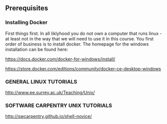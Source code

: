 ## Prerequisites


### Installing Docker

First things first.  In all liklyhood you do not own a computer that runs linux - at least not in the way that we will need to use it in this course.  You first order of business is to install docker.  The homepage for the windows installation can be found here:

https://docs.docker.com/docker-for-windows/install/



https://store.docker.com/editions/community/docker-ce-desktop-windows




### GENERAL LINUX TUTORIALS

http://www.ee.surrey.ac.uk/Teaching/Unix/

### SOFTWARE CARPENTRY UNIX TUTORIALS

http://swcarpentry.github.io/shell-novice/

